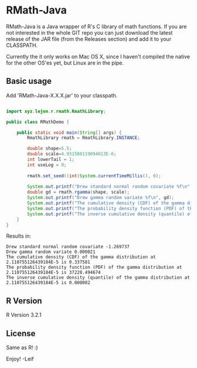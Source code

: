 RMath-Java
==========

RMath-Java is a Java wrapper of R's C library of math functions. If you are not interested in the whole GIT repo you can just download the latest release of the JAR file (from the Releases section) and add it to your CLASSPATH. 

Currently the it only works on Mac OS X, since I haven't compiled the native for the other OS'es yet, but Linux are in the pipe.

## Basic usage 

Add 'RMath-Java-X.X.X.jar' to your classpath.
  
```java

import xyz.lejon.r.rmath.RmathLibrary;

public class RMathDemo {

	public static void main(String[] args) {
		RmathLibrary rmath = RmathLibrary.INSTANCE;

		double shape=5.5;
		double scale=4.931580119094013E-6;
		int lowerTail = 1;
		int useLog = 0; 
		
		rmath.set_seed((int)System.currentTimeMillis(), 0);
		
		System.out.printf("Drew standard normal random covariate %f\n", rmath.rnorm(0.0, 1.0));
		double gd = rmath.rgamma(shape, scale);
	    System.out.printf("Drew gamma random variate %f\n", gd);
	    System.out.printf("The cumulative density (CDF) of the gamma distribution at " + gd + " is %f\n", rmath.pgamma(gd,shape,scale,lowerTail,useLog));
	    System.out.printf("The probability density function (PDF) of the gamma distribution at " + gd + " is %f\n", rmath.dgamma(gd,shape,scale,useLog));
	    System.out.printf("The inverse cumulative density (quantile) of the gamma distribution at " + gd + " is %f\n", rmath.qgamma(gd, shape, scale,lowerTail,useLog));
	}
}
```

Results in:

```
Drew standard normal random covariate -1.269737
Drew gamma random variate 0.000021
The cumulative density (CDF) of the gamma distribution at 2.110755126439184E-5 is 0.337581
The probability density function (PDF) of the gamma distribution at 2.110755126439184E-5 is 37228.494674
The inverse cumulative density (quantile) of the gamma distribution at 2.110755126439184E-5 is 0.000002
```

## R Version 

R Version 3.2.1

## License

Same as R! :)

Enjoy!
-Leif
  
